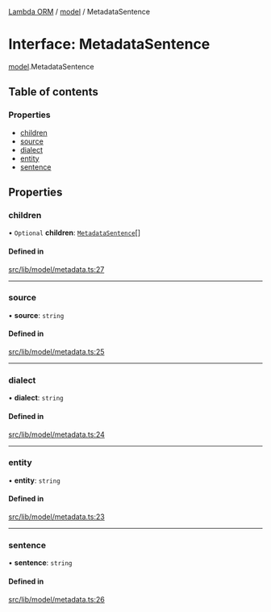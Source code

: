 [Lambda ORM](../README.md) / [model](../modules/model.md) / MetadataSentence

# Interface: MetadataSentence

[model](../modules/model.md).MetadataSentence

## Table of contents

### Properties

- [children](model.MetadataSentence.md#children)
- [source](model.MetadataSentence.md#source)
- [dialect](model.MetadataSentence.md#dialect)
- [entity](model.MetadataSentence.md#entity)
- [sentence](model.MetadataSentence.md#sentence)

## Properties

### children

• `Optional` **children**: [`MetadataSentence`](model.MetadataSentence.md)[]

#### Defined in

[src/lib/model/metadata.ts:27](https://github.com/FlavioLionelRita/lambdaorm/blob/7350fa3/src/lib/model/metadata.ts#L27)

___

### source

• **source**: `string`

#### Defined in

[src/lib/model/metadata.ts:25](https://github.com/FlavioLionelRita/lambdaorm/blob/7350fa3/src/lib/model/metadata.ts#L25)

___

### dialect

• **dialect**: `string`

#### Defined in

[src/lib/model/metadata.ts:24](https://github.com/FlavioLionelRita/lambdaorm/blob/7350fa3/src/lib/model/metadata.ts#L24)

___

### entity

• **entity**: `string`

#### Defined in

[src/lib/model/metadata.ts:23](https://github.com/FlavioLionelRita/lambdaorm/blob/7350fa3/src/lib/model/metadata.ts#L23)

___

### sentence

• **sentence**: `string`

#### Defined in

[src/lib/model/metadata.ts:26](https://github.com/FlavioLionelRita/lambdaorm/blob/7350fa3/src/lib/model/metadata.ts#L26)
